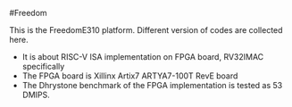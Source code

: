 #Freedom

This is the FreedomE310 platform. Different version of codes are collected here.
- It is about RISC-V ISA implementation on FPGA board, RV32IMAC specifically
- The FPGA board is Xillinx Artix7 ARTYA7-100T RevE board
- The Dhrystone benchmark of the FPGA implementation is tested as 53 DMIPS.

